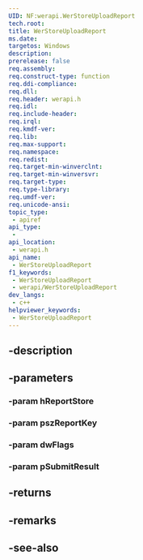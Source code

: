 ```yaml
---
UID: NF:werapi.WerStoreUploadReport
tech.root: 
title: WerStoreUploadReport
ms.date: 
targetos: Windows
description: 
prerelease: false
req.assembly: 
req.construct-type: function
req.ddi-compliance: 
req.dll: 
req.header: werapi.h
req.idl: 
req.include-header: 
req.irql: 
req.kmdf-ver: 
req.lib: 
req.max-support: 
req.namespace: 
req.redist: 
req.target-min-winverclnt: 
req.target-min-winversvr: 
req.target-type: 
req.type-library: 
req.umdf-ver: 
req.unicode-ansi: 
topic_type:
 - apiref
api_type:
 - 
api_location:
 - werapi.h
api_name:
 - WerStoreUploadReport
f1_keywords:
 - WerStoreUploadReport
 - werapi/WerStoreUploadReport
dev_langs:
 - c++
helpviewer_keywords:
 - WerStoreUploadReport
---
```


## -description

## -parameters

### -param hReportStore

### -param pszReportKey

### -param dwFlags

### -param pSubmitResult

## -returns

## -remarks

## -see-also

